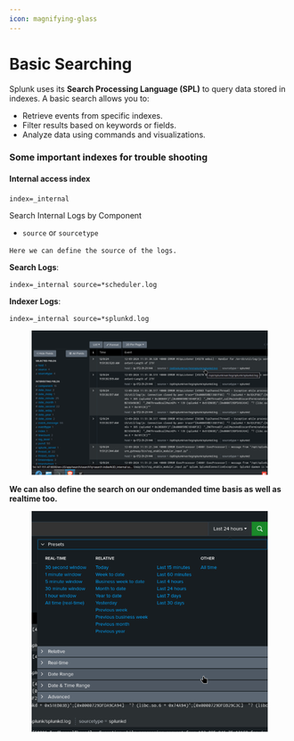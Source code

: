 ```yaml
---
icon: magnifying-glass
---
```


# Basic Searching

Splunk uses its **Search Processing Language (SPL)** to query data stored in indexes. A basic search allows you to:

* Retrieve events from specific indexes.
* Filter results based on keywords or fields.
* Analyze data using commands and visualizations.

### Some important indexes for trouble shooting

#### Internal access index

```
index=_internal

```

Search Internal Logs by Component

* `source` or `sourcetype`

`Here we can define the source of the logs.`

**Search Logs**:

```
index=_internal source=*scheduler.log

```

**Indexer Logs**:

```
index=_internal source=*splunkd.log

```

<figure><img src="../../../.gitbook/assets/image (197).png" alt=""><figcaption></figcaption></figure>

**We can also define the search on our ondemanded time basis as well as realtime too.**

<figure><img src="../../../.gitbook/assets/image (196).png" alt=""><figcaption></figcaption></figure>


